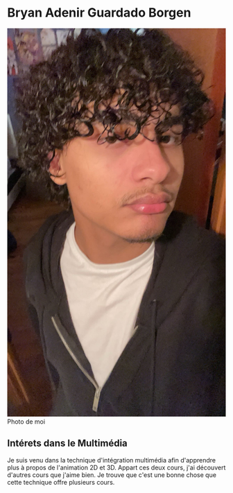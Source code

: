 # Bryan Adenir Guardado Borgen
![photo](image.jpg)
Photo de moi

## **Intérets dans le Multimédia**

Je suis venu dans la technique d'intégration multimédia afin d'apprendre plus à propos de l'animation 2D et 3D. Appart ces deux cours, j'ai découvert d'autres cours que j'aime bien. Je trouve que c'est une bonne chose que cette technique offre plusieurs cours.
